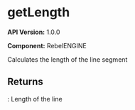 # getLength

**API Version:** 1.0.0

**Component:** RebelENGINE

Calculates the length of the line segment

## Returns

: Length of the line

